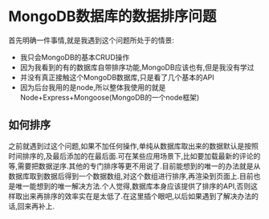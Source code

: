 # MongoDB数据库的数据排序问题

首先明确一件事情,就是我遇到这个问题所处于的情景:

- 我只会MongoDB的基本CRUD操作
- 因为我看到的有的数据库自带排序功能,MongoDB应该也有,但是我没有学过
- 并没有真正接触这个MongoDB数据库,只是看了几个基本的API
- 因为后台我用的是node,所以整体我使用的就是Node+Express+Mongoose(MongoDB的一个node框架)

## 如何排序

之前就遇到过这个问题,如果不加任何操作,单纯从数据库取出来的数据默认是按照时间排序的,及最后添加的在最后面.可在某些应用场景下,比如要加载最新的评论的等,需要把数据逆序.其他的专门排序等更不用说了.目前能想到的唯一的办法就是从数据库取到数据后得到一个数据数组,对这个数组进行排序,再渲染到页面上.目前也是唯一能想到的唯一解决方法.个人觉得,数据库本身应该提供了排序的API,否则这样取出来再排序的效率实在是太低了.在这里插个眼吧,以后如果遇到了解决办法的话,回来再补上.
